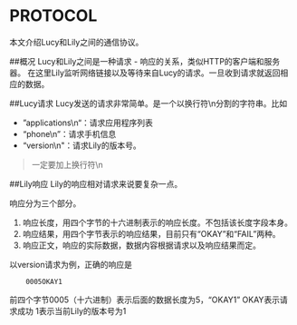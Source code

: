 PROTOCOL
========

本文介绍Lucy和Lily之间的通信协议。

##概况
Lucy和Lily之间是一种请求 - 响应的关系，类似HTTP的客户端和服务器。
在这里Lily监听网络链接以及等待来自Lucy的请求。一旦收到请求就返回相应的数据。

##Lucy请求
Lucy发送的请求非常简单。是一个以换行符\n分割的字符串。比如

*	”applications\n“：请求应用程序列表
*	“phone\n”：请求手机信息
*	“version\n"：请求Lily的版本号。

>一定要加上换行符\n

##Lily响应
Lily的响应相对请求来说要复杂一点。

响应分为三个部分。

1. 响应长度，用四个字节的十六进制表示的响应长度。不包括该长度字段本身。
2. 响应结果，用四个字节表示的响应结果，目前只有“OKAY”和“FAIL”两种。
3. 响应正文，响应的实际数据，数据内容根据请求以及响应结果而定。

以version请求为例，正确的响应是

		0005OKAY1

前四个字节0005（十六进制）表示后面的数据长度为5，“OKAY1”
OKAY表示请求成功
1表示当前Lily的版本号为1